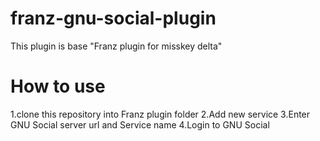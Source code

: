 # franz-gnu-social-plugin
This plugin is base "Franz plugin for misskey delta"

# How to use
1.clone this repository into Franz plugin folder
2.Add new service
3.Enter GNU Social server url and Service name
4.Login to GNU Social
